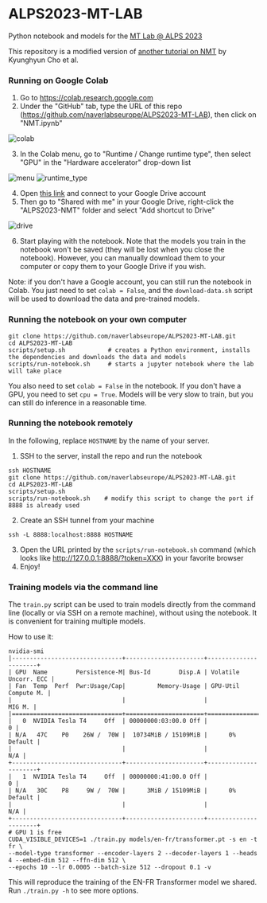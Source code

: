 # ALPS2023-MT-LAB
Python notebook and models for the [MT Lab @ ALPS 2023](http://lig-alps.imag.fr)

This repository is a modified version of [another tutorial on NMT](https://github.com/nyu-dl/AMMI-2019-NLP-Part2/blob/master/02-day-RLM%26NMT/02.c.NMT/NMT.ipynb) by Kyunghyun Cho et al.

### Running on Google Colab

1. Go to https://colab.research.google.com
2. Under the "GitHub" tab, type the URL of this repo (https://github.com/naverlabseurope/ALPS2023-MT-LAB), then click on "NMT.ipynb"

![colab](https://user-images.githubusercontent.com/1795321/149558712-e71a0148-a340-455d-9dbb-5809f900773c.png)

3. In the Colab menu, go to "Runtime / Change runtime type", then select "GPU" in the "Hardware accelerator" drop-down list

![menu](https://user-images.githubusercontent.com/1795321/149558757-faa37df1-91a6-44d9-ada6-b6538f672b21.png)
![runtime_type](https://user-images.githubusercontent.com/1795321/149558769-34256107-f504-416c-9353-6f61c7835dd1.png)

4. Open [this link](https://drive.google.com/drive/folders/1E07YaKths98YpoBCH2PjdtTPqOXgfdZB?usp=sharing) and connect to your Google Drive account
5. Then go to "Shared with me" in your Google Drive, right-click the "ALPS2023-NMT" folder and select "Add shortcut to Drive"

![drive](https://user-images.githubusercontent.com/1795321/149558193-c7d008e7-09c8-418d-8fcf-2cfb517a52dc.png)

6. Start playing with the notebook. Note that the models you train in the notebook won't be saved (they will be lost when you close the notebook). However, you can manually download them to your computer or copy them to your Google Drive if you wish.

Note: if you don't have a Google account, you can still run the notebook in Colab. You just need to set `colab = False`, and the `download-data.sh` script will be used to download the data and pre-trained models.

### Running the notebook on your own computer

```
git clone https://github.com/naverlabseurope/ALPS2023-MT-LAB.git
cd ALPS2023-MT-LAB
scripts/setup.sh            # creates a Python environment, installs the dependencies and downloads the data and models
scripts/run-notebook.sh     # starts a jupyter notebook where the lab will take place
```
You also need to set `colab = False` in the notebook.
If you don't have a GPU, you need to set `cpu = True`. Models will be very slow to train, but you can still do inference in a reasonable time.

### Running the notebook remotely

In the following, replace `HOSTNAME` by the name of your server.

1. SSH to the server, install the repo and run the notebook
```
ssh HOSTNAME
git clone https://github.com/naverlabseurope/ALPS2023-MT-LAB.git
cd ALPS2023-MT-LAB
scripts/setup.sh
scripts/run-notebook.sh    # modify this script to change the port if 8888 is already used
```
2. Create an SSH tunnel from your machine
```
ssh -L 8888:localhost:8888 HOSTNAME
```
3. Open the URL printed by the `scripts/run-notebook.sh` command (which looks like http://127.0.0.1:8888/?token=XXX) in your favorite browser
4. Enjoy!

### Training models via the command line

The `train.py` script can be used to train models directly from the command line (locally or via SSH on a remote machine), without using the notebook. It is convenient for training multiple models.

How to use it:

```
nvidia-smi
|-------------------------------+----------------------+----------------------+
| GPU  Name        Persistence-M| Bus-Id        Disp.A | Volatile Uncorr. ECC |
| Fan  Temp  Perf  Pwr:Usage/Cap|         Memory-Usage | GPU-Util  Compute M. |
|                               |                      |               MIG M. |
|===============================+======================+======================|
|   0  NVIDIA Tesla T4     Off  | 00000000:03:00.0 Off |                    0 |
| N/A   47C    P0    26W /  70W |  10734MiB / 15109MiB |      0%      Default |
|                               |                      |                  N/A |
+-------------------------------+----------------------+----------------------+
|   1  NVIDIA Tesla T4     Off  | 00000000:41:00.0 Off |                    0 |
| N/A   30C    P8     9W /  70W |      3MiB / 15109MiB |      0%      Default |
|                               |                      |                  N/A |
+-------------------------------+----------------------+----------------------+
# GPU 1 is free
CUDA_VISIBLE_DEVICES=1 ./train.py models/en-fr/transformer.pt -s en -t fr \
--model-type transformer --encoder-layers 2 --decoder-layers 1 --heads 4 --embed-dim 512 --ffn-dim 512 \
--epochs 10 --lr 0.0005 --batch-size 512 --dropout 0.1 -v
```

This will reproduce the training of the EN-FR Transformer model we shared.
Run `./train.py -h` to see more options.
